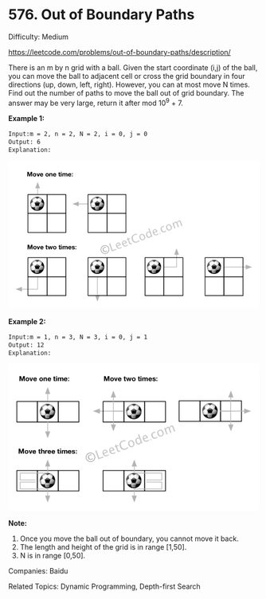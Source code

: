 # 576. Out of Boundary Paths

Difficulty: Medium

https://leetcode.com/problems/out-of-boundary-paths/description/

There is an m by n grid with a ball. Given the start coordinate (i,j) of the ball, you can move the ball to adjacent cell or cross the grid boundary in four directions (up, down, left, right). However, you can at most move N times. Find out the number of paths to move the ball out of grid boundary. The answer may be very large, return it after mod 10<sup>9</sup> + 7.

**Example 1:**
```
Input:m = 2, n = 2, N = 2, i = 0, j = 0
Output: 6
Explanation:
```
![alt text](out_of_boundary_paths_1.png)

**Example 2:**
```
Input:m = 1, n = 3, N = 3, i = 0, j = 1
Output: 12
Explanation:
```
![alt text](out_of_boundary_paths_2.png)

**Note:**
1. Once you move the ball out of boundary, you cannot move it back.
2. The length and height of the grid is in range [1,50].
3. N is in range [0,50].

Companies: Baidu

Related Topics: Dynamic Programming, Depth-first Search
